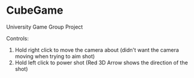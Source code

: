 # CubeGame
 University Game Group Project

Controls:
1. Hold right click to move the camera about (didn't want the camera moving when trying to aim shot)	
2. Hold left click to power shot (Red 3D Arrow shows the direction of the shot)
	
